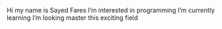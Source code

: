 Hi my name is Sayed Fares
I’m interested in programming
 I’m currently learning
I’m looking  master this exciting field

<!---
Sayed-Fares/Sayed-Fares is a ✨ special ✨ repository because its `README.md` (this file) appears on your GitHub profile.
You can click the Preview link to take a look at your changes.
--->
